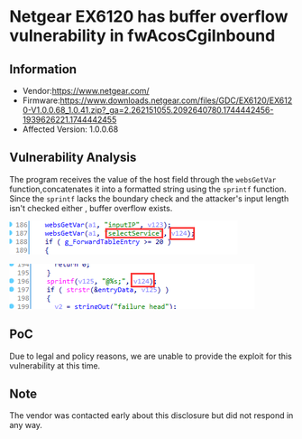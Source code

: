 # Netgear EX6120 has  buffer overflow vulnerability  in fwAcosCgiInbound



## Information

- Vendor:https://www.netgear.com/
- Firmware:https://www.downloads.netgear.com/files/GDC/EX6120/EX6120-V1.0.0.68_1.0.41.zip?_ga=2.262151055.2092640780.1744442456-1939626221.1744442455
- Affected Version: 1.0.0.68



## Vulnerability Analysis

The program receives the value of the host field through the `websGetVar` function,concatenates it into a formatted string using the `sprintf` function. Since the `sprintf` lacks the boundary check and the attacker's input length isn't checked either , buffer overflow exists.

![code1](code1.png)

![code2](code2.png)

## PoC

 Due to legal and policy reasons, we are unable to provide the exploit for this  vulnerability at this time.



##  Note

The vendor was contacted early about this disclosure but did not respond in any  way.

